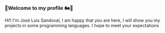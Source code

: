 ### 👦Welcome to my profile 🏍🧨 

Hi!! I'm José Luis Sandoval, I am happy that you are here, I will show you my projects in some programming languages. I hope to meet your expectations
<!--
**jlsando17/jlsando17** is a ✨ _special_ ✨ repository because its `README.md` (this file) appears on your GitHub profile.

Here are some ideas to get you started:

- 🔭 I’m currently working on ...
- 🌱 I’m currently learning ...
- 👯 I’m looking to collaborate on ...
- 🤔 I’m looking for help with ...
- 💬 Ask me about ...
- 📫 How to reach me: ...
- 😄 Pronouns: ...
- ⚡ Fun fact: ...
-->
